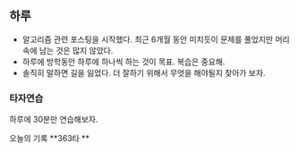 ## 하루 

- 알고리즘 관련 포스팅을 시작했다. 최근 6개월 동안 미치듯이 문제를 풀었지만 머리 속에 남는 것은 많지 않았다. 
- 하루에 방학동안 하루에 하나씩 하는 것이 목표. 복습은 중요해.
- 솔직히 말하면 길을 잃었다. 더 잘하기 위해서 무엇을 해야될지 찾아가 보자.


### 타자연습 

하루에 30분만 연습해보자.

오늘의 기록 **363타 **


